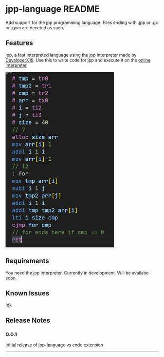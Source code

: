 # jpp-language README

Add support for the jpp programming language.
Files ending with .jpp or .gc or .gvm are deceted as such.

## Features

jpp, a fast interpreted language using the jpp interpreter made by [DeveloperX19](https://github.com/DeveloperX19).
Use this to write code for jpp and execute it on the [online interpreter](https://www.yurtemre.de/gvm)

![feature X](https://raw.githubusercontent.com/yurtemre7/jpp-language/main/images/image1.png)

## Requirements

You need the jpp interpreter. Currently in development.
Will be availabe soon.

## Known Issues

Idk

## Release Notes

### 0.0.1

Initial release of jpp-language vs code extension


---
